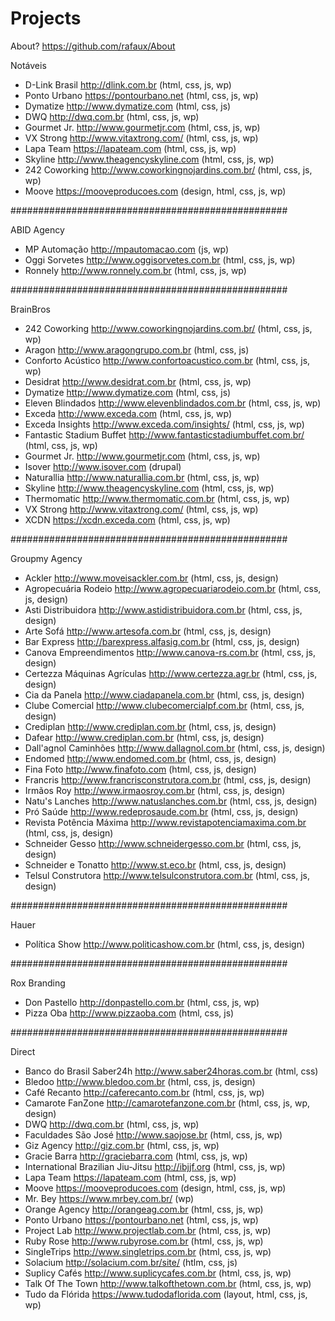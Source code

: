 # Projects

About? https://github.com/rafaux/About

Notáveis
- D-Link Brasil http://dlink.com.br (html, css, js, wp)
- Ponto Urbano https://pontourbano.net (html, css, js, wp)
- Dymatize http://www.dymatize.com (html, css, js)
- DWQ http://dwq.com.br (html, css, js, wp)
- Gourmet Jr. http://www.gourmetjr.com (html, css, js, wp)
- VX Strong http://www.vitaxtrong.com/ (html, css, js, wp)
- Lapa Team https://lapateam.com (html, css, js, wp)
- Skyline http://www.theagencyskyline.com (html, css, js, wp)
- 242 Coworking http://www.coworkingnojardins.com.br/ (html, css, js, wp)
- Moove https://mooveproducoes.com (design, html, css, js, wp)

##################################################

ABID Agency
- MP Automação http://mpautomacao.com (js, wp)
- Oggi Sorvetes http://www.oggisorvetes.com.br (html, css, js, wp)
- Ronnely http://www.ronnely.com.br (html, css, js, wp)

##################################################

BrainBros
- 242 Coworking http://www.coworkingnojardins.com.br/ (html, css, js, wp)
- Aragon http://www.aragongrupo.com.br (html, css, js)
- Conforto Acústico http://www.confortoacustico.com.br (html, css, js, wp)
- Desidrat http://www.desidrat.com.br (html, css, js, wp)
- Dymatize http://www.dymatize.com (html, css, js)
- Eleven Blindados http://www.elevenblindados.com.br (html, css, js, wp)
- Exceda http://www.exceda.com (html, css, js, wp)
- Exceda Insights http://www.exceda.com/insights/ (html, css, js, wp)
- Fantastic Stadium Buffet http://www.fantasticstadiumbuffet.com.br/ (html, css, js, wp)
- Gourmet Jr. http://www.gourmetjr.com (html, css, js, wp)
- Isover http://www.isover.com (drupal)
- Naturallia http://www.naturallia.com.br (html, css, js, wp)
- Skyline http://www.theagencyskyline.com (html, css, js, wp)
- Thermomatic http://www.thermomatic.com.br (html, css, js, wp)
- VX Strong http://www.vitaxtrong.com/ (html, css, js, wp)
- XCDN https://xcdn.exceda.com (html, css, js, wp)

##################################################

Groupmy Agency
- Ackler http://www.moveisackler.com.br (html, css, js, design)
- Agropecuária Rodeio http://www.agropecuariarodeio.com.br (html, css, js, design)
- Asti Distribuidora http://www.astidistribuidora.com.br (html, css, js, design)
- Arte Sofá http://www.artesofa.com.br (html, css, js, design)
- Bar Express http://barexpress.alfasig.com.br (html, css, js, design)
- Canova Empreendimentos http://www.canova-rs.com.br (html, css, js, design)
- Certezza Máquinas Agrículas http://www.certezza.agr.br (html, css, js, design)
- Cia da Panela http://www.ciadapanela.com.br (html, css, js, design)
- Clube Comercial http://www.clubecomercialpf.com.br (html, css, js, design)
- Crediplan http://www.crediplan.com.br (html, css, js, design)
- Dafear http://www.crediplan.com.br (html, css, js, design)
- Dall'agnol Caminhões http://www.dallagnol.com.br (html, css, js, design)
- Endomed http://www.endomed.com.br (html, css, js, design)
- Fina Foto http://www.finafoto.com (html, css, js, design)
- Francris http://www.francrisconstrutora.com.br (html, css, js, design)
- Irmãos Roy http://www.irmaosroy.com.br (html, css, js, design)
- Natu's Lanches http://www.natuslanches.com.br (html, css, js, design)
- Pró Saúde http://www.redeprosaude.com.br (html, css, js, design)
- Revista Potência Máxima http://www.revistapotenciamaxima.com.br (html, css, js, design)
- Schneider Gesso http://www.schneidergesso.com.br (html, css, js, design)
- Schneider e Tonatto http://www.st.eco.br (html, css, js, design)
- Telsul Construtora http://www.telsulconstrutora.com.br (html, css, js, design)

##################################################

Hauer
- Política Show http://www.politicashow.com.br (html, css, js, design)

##################################################

Rox Branding
- Don Pastello http://donpastello.com.br (html, css, js, wp)
- Pizza Oba http://www.pizzaoba.com (html, css, js)

##################################################

Direct
- Banco do Brasil Saber24h http://www.saber24horas.com.br (html, css)
- Bledoo http://www.bledoo.com.br (html, css, js, design)
- Café Recanto http://caferecanto.com.br (html, css, js, wp)
- Camarote FanZone http://camarotefanzone.com.br (html, css, js, wp, design)
- DWQ http://dwq.com.br (html, css, js, wp)
- Faculdades São José http://www.saojose.br (html, css, js, wp)
- Giz Agency http://giz.com.br (html, css, js, wp)
- Gracie Barra http://graciebarra.com (html, css, js, wp)
- International Brazilian Jiu-Jitsu http://ibjjf.org (html, css, js, wp)
- Lapa Team https://lapateam.com (html, css, js, wp)
- Moove https://mooveproducoes.com (design, html, css, js, wp)
- Mr. Bey https://www.mrbey.com.br/ (wp)
- Orange Agency http://orangeag.com.br (html, css, js, wp)
- Ponto Urbano https://pontourbano.net (html, css, js, wp)
- Project Lab http://www.projectlab.com.br (html, css, js, wp)
- Ruby Rose http://www.rubyrose.com.br (html, css, js, wp)
- SingleTrips http://www.singletrips.com.br (html, css, js, wp)
- Solacium http://solacium.com.br/site/ (htlm, css, js)
- Suplicy Cafés http://www.suplicycafes.com.br (html, css, js, wp)
- Talk Of The Town http://www.talkofthetown.com.br (html, css, js, wp)
- Tudo da Flórida https://www.tudodaflorida.com (layout, html, css, js, wp)
